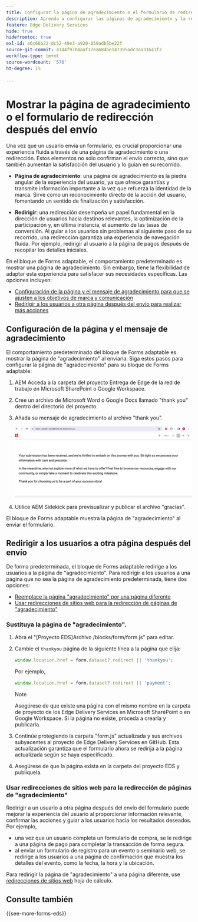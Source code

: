```yaml
---
title: Configurar la página de agradecimiento o el formulario de redirección después del envío
description: Aprenda a configurar las páginas de agradecimiento y la redirección del bloque de Forms para optimizar la experiencia del usuario y optimizar sus recorridos.
feature: Edge Delivery Services
hide: true
hidefromtoc: true
exl-id: e6c66b22-dc52-49e3-a920-059adb5be22f
source-git-commit: 4144f9704aaf17ea684be147395adc3aa31641f2
workflow-type: tm+mt
source-wordcount: '576'
ht-degree: 1%

---
```


# Mostrar la página de agradecimiento o el formulario de redirección después del envío

Una vez que un usuario envía un formulario, es crucial proporcionar una experiencia fluida a través de una página de agradecimiento o una redirección. Estos elementos no solo confirman el envío correcto, sino que también aumentan la satisfacción del usuario y lo guían en su recorrido.

* **Página de agradecimiento**: una página de agradecimiento es la piedra angular de la experiencia del usuario, ya que ofrece garantías y transmite información importante a la vez que refuerza la identidad de la marca. Sirve como un reconocimiento directo de la acción del usuario, fomentando un sentido de finalización y satisfacción.

* **Redirigir**: una redirección desempeña un papel fundamental en la dirección de usuarios hacia destinos relevantes, la optimización de la participación y, en última instancia, el aumento de las tasas de conversión. Al guiar a los usuarios sin problemas al siguiente paso de su recorrido, una redirección garantiza una experiencia de navegación fluida. Por ejemplo, redirigir al usuario a la página de pagos después de recopilar los detalles iniciales.

En el bloque de Forms adaptable, el comportamiento predeterminado es mostrar una página de agradecimiento. Sin embargo, tiene la flexibilidad de adaptar esta experiencia para satisfacer sus necesidades específicas. Las opciones incluyen:

* [Configuración de la página y el mensaje de agradecimiento para que se ajusten a los objetivos de marca y comunicación](#configuring-the-thank-you-page-and-message)
* [Redirigir a los usuarios a otra página después del envío para realizar más acciones](#redirect-users-to-another-page-post-submission)

## Configuración de la página y el mensaje de agradecimiento

El comportamiento predeterminado del bloque de Forms adaptable es mostrar la página de &quot;agradecimiento&quot; al enviarla. Siga estos pasos para configurar la página de &quot;agradecimiento&quot; para su bloque de Forms adaptable:

1. AEM Acceda a la carpeta del proyecto Entrega de Edge de la red de trabajo en Microsoft SharePoint o Google Workspace.
1. Cree un archivo de Microsoft Word o Google Docs llamado &quot;thank you&quot; dentro del directorio del proyecto.
1. Añada su mensaje de agradecimiento al archivo &quot;thank you&quot;. </br>

   ![Ejemplo de página de agradecimiento](/help/edge/assets/sample-thankyou-page.png)

1. Utilice AEM Sidekick para previsualizar y publicar el archivo &quot;gracias&quot;.

El bloque de Forms adaptable muestra la página de &quot;agradecimiento&quot; al enviar el formulario.

## Redirigir a los usuarios a otra página después del envío

De forma predeterminada, el bloque de Forms adaptable redirige a los usuarios a la página de &quot;agradecimiento&quot;. Para redirigir a los usuarios a una página que no sea la página de agradecimiento predeterminada, tiene dos opciones:

* [Reemplace la página &quot;agradecimiento&quot; por una página diferente](#replace-the-existing-thankyou-page)
* [Usar redirecciones de sitios web para la redirección de páginas de &quot;agradecimiento&quot;](#use-website-redirects-for-thankyou-page-redirection)

### Sustituya la página de &quot;agradecimiento&quot;.

1. Abra el &quot;[Proyecto EDS]Archivo /blocks/form/form.js&quot; para editar.
1. Cambie el `thankyou` página de la siguiente línea a la página que elija:

   ```JavaScript
   window.location.href = form.dataset?.redirect || 'thankyou';
   ```

   Por ejemplo,

   ```JavaScript
   window.location.href = form.dataset?.redirect || 'payment';
   ```

   >[!NOTE]
   >
   > Asegúrese de que existe una página con el mismo nombre en la carpeta de proyecto de los Edge Delivery Services en Microsoft SharePoint o en Google Workspace. Si la página no existe, proceda a crearla y publicarla.

1. Continúe protegiendo la carpeta &quot;form.js&quot; actualizada y sus archivos subyacentes al proyecto de Edge Delivery Services en GitHub. Esta actualización garantiza que el formulario ahora se redirija a la página actualizada según se haya especificado.

1. Asegúrese de que la página exista en la carpeta del proyecto EDS y publíquela.


### Usar redirecciones de sitios web para la redirección de páginas de &quot;agradecimiento&quot;

Redirigir a un usuario a otra página después del envío del formulario puede mejorar la experiencia del usuario al proporcionar información relevante, confirmar las acciones y guiar a los usuarios hacia los resultados deseados. Por ejemplo,

* una vez que un usuario completa un formulario de compra, se le redirige a una página de pago para completar la transacción de forma segura.
* al enviar un formulario de registro para un evento o seminario web, se redirige a los usuarios a una página de confirmación que muestra los detalles del evento, como la fecha, la hora y la ubicación.

Para redirigir la página de &quot;agradecimiento&quot; a una página diferente, use [redirecciones de sitios web](https://www.aem.live/docs/redirects) hoja de cálculo.


## Consulte también

{{see-more-forms-eds}}